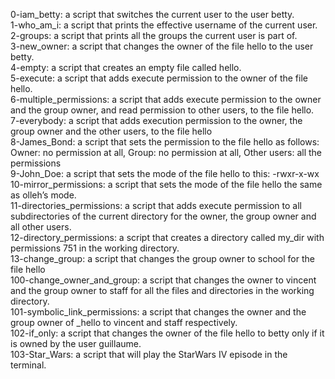 0-iam_betty: a script that switches the current user to the user betty.
<br>1-who_am_i: a script that prints the effective username of the current user.
<br>2-groups: a script that prints all the groups the current user is part of.
<br>3-new_owner: a script that changes the owner of the file hello to the user betty.
<br>4-empty: a script that creates an empty file called hello.
<br>5-execute: a script that adds execute permission to the owner of the file hello.
<br>6-multiple_permissions:  a script that adds execute permission to the owner and the group owner, and read permission to other users, to the file hello.
<br>7-everybody: a script that adds execution permission to the owner, the group owner and the other users, to the file hello
<br>8-James_Bond: a script that sets the permission to the file hello as follows: Owner: no permission at all, Group: no permission at all, Other users: all the permissions
<br>9-John_Doe: a script that sets the mode of the file hello to this: -rwxr-x-wx
<br>10-mirror_permissions:  a script that sets the mode of the file hello the same as olleh’s mode.
<br>11-directories_permissions: a script that adds execute permission to all subdirectories of the current directory for the owner, the group owner and all other users.
<br>12-directory_permissions: a script that creates a directory called my_dir with permissions 751 in the working directory.
<br>13-change_group:  a script that changes the group owner to school for the file hello
<br>100-change_owner_and_group: a script that changes the owner to vincent and the group owner to staff for all the files and directories in the working directory.
<br>101-symbolic_link_permissions: a script that changes the owner and the group owner of _hello to vincent and staff respectively.
<br>102-if_only: a script that changes the owner of the file hello to betty only if it is owned by the user guillaume.
<br>103-Star_Wars: a script that will play the StarWars IV episode in the terminal.
